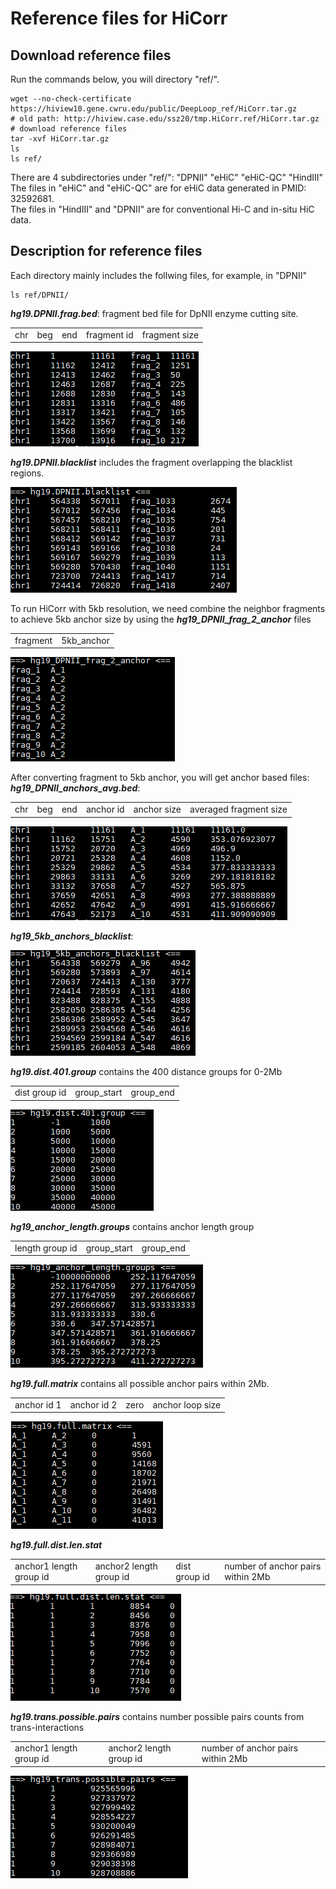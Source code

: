 # Reference files for HiCorr

## Download reference files
Run the commands below, you will directory "ref/".</br>
```
wget --no-check-certificate https://hiview10.gene.cwru.edu/public/DeepLoop_ref/HiCorr.tar.gz
# old path: http://hiview.case.edu/ssz20/tmp.HiCorr.ref/HiCorr.tar.gz # download reference files
tar -xvf HiCorr.tar.gz 
ls 
ls ref/
```
There are 4 subdirectories under "ref/": "DPNII"  "eHiC"  "eHiC-QC"  "HindIII" </br>
The files in "eHiC" and "eHiC-QC" are for eHiC data generated in PMID: 32592681.  </br>
The files in "HindIII" and "DPNII" are for conventional Hi-C and in-situ HiC data. </br>

## Description for reference files
Each directory mainly includes the follwing files, for example, in "DPNII"
```
ls ref/DPNII/
```
**_hg19.DPNII.frag.bed_**: fragment bed file for DpNII enzyme cutting site.
<table><tr><td>chr</td><td>beg</td> <td>end</td> <td>fragment id</td> <td>fragment size</td></tr></table>

![sample heatmaps](https://github.com/JinLabBioinfo/HiCorr/blob/master/png/hg19.DPNII.frag.bed.PNG) </br>

**_hg19.DPNII.blacklist_** includes the fragment overlapping the blacklist regions.

![](https://github.com/JinLabBioinfo/HiCorr/blob/master/png/hg19.DPNII.blacklist.PNG) </br>

To run HiCorr with 5kb resolution, we need combine the neighbor fragments to achieve 5kb anchor size by using the **_hg19_DPNII_frag_2_anchor_** files
<table><tr><td>fragment</td><td>5kb_anchor</td></tr></table>

![](https://github.com/JinLabBioinfo/HiCorr/blob/master/png/hg19_DPNII_frag_2_anchor.PNG) </br>

After converting fragment to 5kb anchor, you will get anchor based files: </br>
**_hg19_DPNII_anchors_avg.bed_**:
<table><tr><td>chr</td><td>beg</td> <td>end</td> <td>anchor id</td> <td>anchor size</td><td>averaged fragment size</td></tr></table>

![](https://github.com/JinLabBioinfo/HiCorr/blob/master/png/hg19_DPNII_anchors_avg.bed.PNG) </br>

**_hg19_5kb_anchors_blacklist_**:

![](https://github.com/JinLabBioinfo/HiCorr/blob/master/png/hg19_5kb_anchors_blacklist.PNG) </br>

**_hg19.dist.401.group_** contains the 400 distance groups for 0-2Mb  
<table><tr><td>dist group id</td><td>group_start</td><td>group_end</td></tr></table>

![](https://github.com/JinLabBioinfo/HiCorr/blob/master/png/hg19.dist.401.group.PNG)</br>

**_hg19_anchor_length.groups_** contains anchor length group
<table><tr><td>length group id</td><td>group_start</td><td>group_end</td></tr></table>

![](https://github.com/JinLabBioinfo/HiCorr/blob/master/png/hg19_anchor_length.groups.PNG)</br>

**_hg19.full.matrix_** contains all possible anchor pairs within 2Mb.
<table><tr><td>anchor id 1</td><td>anchor id 2</td><td>zero</td><td>anchor loop size</td></tr></table>

![](https://github.com/JinLabBioinfo/HiCorr/blob/master/png/hg19.full.matrix.PNG)</br>

**_hg19.full.dist.len.stat_**
<table><tr><td>anchor1 length group id</td><td>anchor2 length group id</td><td>dist group id</td><td>number of anchor pairs within 2Mb</td></tr></table>

![](https://github.com/JinLabBioinfo/HiCorr/blob/master/png/hg19.full.dist.len.stat.PNG)</br>

**_hg19.trans.possible.pairs_** contains number possible pairs counts from trans-interactions
<table><tr><td>anchor1 length group id</td><td>anchor2 length group id</td><td>number of anchor pairs within 2Mb</td></tr></table>

![](https://github.com/JinLabBioinfo/HiCorr/blob/master/png/hg19.trans.possible.pairs.PNG)</br>




